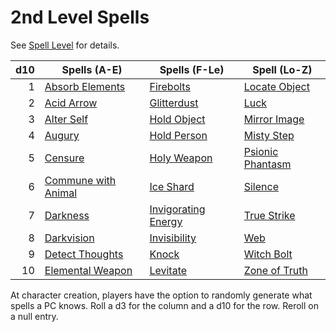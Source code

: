 # 2nd Level Spells

See [Spell Level](../../Spell%20Level.md) for details.

| d10 | Spells (A-E)                                      | Spells (F-Le)                                   | Spell (Lo-Z)                              |
| --: | ------------------------------------------------- | ----------------------------------------------- | ----------------------------------------- |
|   1 | [Absorb Elements](Absorb%20Elements.md)           | [Firebolts](Firebolts.md)                       | [Locate Object](Locate%20Object.md)       |
|   2 | [Acid Arrow](Acid%20Arrow.md)                     | [Glitterdust](Glitterdust.md)                   | [Luck](Luck.md)                           |
|   3 | [Alter Self](Alter%20Self.md)                     | [Hold Object](Hold%20Object.md)                 | [Mirror Image](Mirror%20Image.md)         |
|   4 | [Augury](Augury.md)                               | [Hold Person](Hold%20Person.md)                 | [Misty Step](Misty%20Step.md)             |
|   5 | [Censure](Censure.md)                             | [Holy Weapon](Holy%20Weapon.md)                 | [Psionic Phantasm](Psionic%20Phantasm.md) |
|   6 | [Commune with Animal](Commune%20with%20Animal.md) | [Ice Shard](Ice%20Shard.md)                     | [Silence](Silence.md)                     |
|   7 | [Darkness](Darkness.md)                           | [Invigorating Energy](Invigorating%20Energy.md) | [True Strike](True%20Strike.md)           |
|   8 | [Darkvision](Darkvision.md)                       | [Invisibility](Invisibility.md)                 | [Web](Web.md)                             |
|   9 | [Detect Thoughts](Detect%20Thoughts.md)           | [Knock](Knock.md)                               | [Witch Bolt](Witch%20Bolt.md)             |
|  10 | [Elemental Weapon](Elemental%20Weapon.md)         | [Levitate](Levitate.md)                         | [Zone of Truth](Zone%20of%20Truth.md)     |

At character creation, players have the option to randomly generate what spells a PC knows. Roll a d3 for the column and a d10 for the row. Reroll on a null entry.
